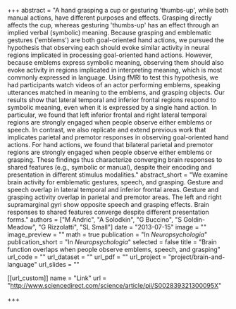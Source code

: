 +++
abstract = "A hand grasping a cup or gesturing 'thumbs-up', while both manual actions, have different purposes and effects. Grasping directly affects the cup, whereas gesturing 'thumbs-up' has an effect through an implied verbal (symbolic) meaning. Because grasping and emblematic gestures ('emblems') are both goal-oriented hand actions, we pursued the hypothesis that observing each should evoke similar activity in neural regions implicated in processing goal-oriented hand actions. However, because emblems express symbolic meaning, observing them should also evoke activity in regions implicated in interpreting meaning, which is most commonly expressed in language. Using fMRI to test this hypothesis, we had participants watch videos of an actor performing emblems, speaking utterances matched in meaning to the emblems, and grasping objects. Our results show that lateral temporal and inferior frontal regions respond to symbolic meaning, even when it is expressed by a single hand action. In particular, we found that left inferior frontal and right lateral temporal regions are strongly engaged when people observe either emblems or speech. In contrast, we also replicate and extend previous work that implicates parietal and premotor responses in observing goal-oriented hand actions. For hand actions, we found that bilateral parietal and premotor regions are strongly engaged when people observe either emblems or grasping. These findings thus characterize converging brain responses to shared features (e.g., symbolic or manual), despite their encoding and presentation in different stimulus modalities."
abstract_short = "We examine brain activity for emblematic gestures, speech, and grasping. Gesture and speech overlap in lateral temporal and inferior frontal areas. Gesture and grasping activity overlap in parietal and premotor areas. The left and right supramarginal gyri show opposite speech and grasping effects. Brain responses to shared features converge despite different presentation forms."
authors = ["M Andric", "A Solodkin", "G Buccino", "S Goldin-Meadow", "G Rizzolatti", "SL Small"]
date = "2013-07-15"
image = ""
image_preview = ""
math = true
publication = "In *Neuropsychologia*"
publication_short = "In *Neuropsychologia*"
selected = false
title = "Brain function overlaps when people observe emblems, speech, and grasping"
url_code = ""
url_dataset = ""
url_pdf = ""
url_project = "project/brain-and-language"
url_slides = ""

[[url_custom]]
name = "Link"
url = "http://www.sciencedirect.com/science/article/pii/S002839321300095X"

+++
